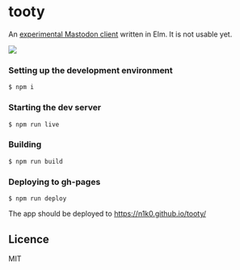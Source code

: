 # tooty

An [experimental Mastodon client](https://n1k0.github.io/tooty/) written in Elm. It is not usable yet.

![](http://i.imgur.com/nR843q3.png)

### Setting up the development environment

    $ npm i

### Starting the dev server

    $ npm run live

### Building

    $ npm run build

### Deploying to gh-pages

    $ npm run deploy

The app should be deployed to https://n1k0.github.io/tooty/

## Licence

MIT
